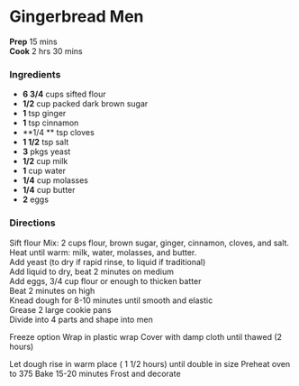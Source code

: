 #  Gingerbread Men

**Prep** 15 mins  
**Cook** 2 hrs 30 mins  

###  Ingredients

  *  **6 3/4** cups sifted flour
  *  **1/2** cup packed dark brown sugar
  *  **1** tsp ginger
  *  **1** tsp cinnamon
  *  **1/4
  ** tsp cloves
  *  **1 1/2** tsp salt
  *  **3** pkgs yeast
  *  **1/2** cup milk
  *  **1** cup water
  *  **1/4** cup molasses
  *  **1/4** cup butter
  *  **2** eggs

###  Directions

Sift flour
Mix: 2 cups flour, brown sugar, ginger, cinnamon, cloves, and salt.  
Heat until warm: milk, water, molasses, and butter.  
Add yeast (to dry if rapid rinse, to liquid if traditional)  
Add liquid to dry, beat 2 minutes on medium  
Add eggs, 3/4 cup flour or enough to thicken batter  
Beat 2 minutes on high  
Knead dough for 8-10 minutes until smooth and elastic  
Grease 2 large cookie pans  
Divide into 4 parts and shape into men  

Freeze option
Wrap in plastic wrap
Cover with damp cloth until thawed (2 hours)

Let dough rise in warm place ( 1 1/2 hours) until double in size
Preheat oven to 375
Bake 15-20 minutes
Frost and decorate
